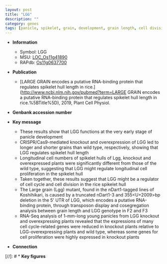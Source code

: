 ```yaml
---
layout: post
title: "LGG"
description: ""
category: genes
tags: [panicle, spikelet, grain, development, grain length, cell division, cell cycle, cell proliferation]
---
```


* **Information**  
    + Symbol: LGG  
    + MSU: [LOC_Os11g41890](http://rice.uga.edu/cgi-bin/ORF_infopage.cgi?orf=LOC_Os11g41890)  
    + RAPdb: [Os11g0637700](http://rapdb.dna.affrc.go.jp/viewer/gbrowse_details/irgsp1?name=Os11g0637700)  

* **Publication**  
    + [LARGE GRAIN encodes a putative RNA-binding protein that regulates spikelet hull length in rice.](http://www.ncbi.nlm.nih.gov/pubmed?term=LARGE GRAIN encodes a putative RNA-binding protein that regulates spikelet hull length in rice.%5BTitle%5D), 2019, Plant Cell Physiol.

* **Genbank accession number**  

* **Key message**  
    + These results show that LGG functions at the very early stage of panicle development
    + CRISPR/Cas9-mediated knockout and overexpression of LGG led to longer and shorter grains than wild type, respectively, showing that LGG regulates spikelet hull length
    + Longitudinal cell numbers of spikelet hulls of Lgg, knockout and overexpressed plants were significantly different from those of the wild type, suggesting that LGG might regulate longitudinal cell proliferation in the spikelet hull
    + Taken together, these results suggest that LGG might be a regulator of cell cycle and cell division in the rice spikelet hull
    + The Large grain (Lgg) mutant, found in the nDart1-tagged lines of Koshihikari, is caused by a truncated nDart1-3 and 355<U+2009>bp deletion in the 5' UTR of LGG, which encodes a putative RNA-binding protein, through transposon display and cosegregation analysis between grain length and LGG genotype in F2 and F3
    + RNA-Seq analysis of 1-mm-long young panicles from LGG knockout and overexpressing plants revealed that the expressions of many cell cycle-related genes were reduced in knockout plants relative to LGG-overexpressing plants and wild type, whereas some genes for cell proliferation were highly expressed in knockout plants

* **Connection**  

[//]: # * **Key figures**  



